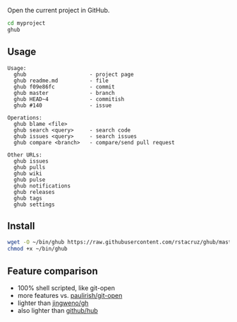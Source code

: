 Open the current project in GitHub.

```sh
cd myproject
ghub
```

## Usage

```
Usage:
  ghub                    - project page
  ghub readme.md          - file
  ghub f09e86fc           - commit
  ghub master             - branch
  ghub HEAD~4             - commitish
  ghub #140               - issue

Operations:
  ghub blame <file>
  ghub search <query>     - search code
  ghub issues <query>     - search issues
  ghub compare <branch>   - compare/send pull request

Other URLs:
  ghub issues
  ghub pulls
  ghub wiki
  ghub pulse
  ghub notifications
  ghub releases
  ghub tags
  ghub settings
```

## Install

```sh
wget -O ~/bin/ghub https://raw.githubusercontent.com/rstacruz/ghub/master/bin/ghub
chmod +x ~/bin/ghub
```

## Feature comparison

* 100% shell scripted, like git-open
* more features vs. [paulirish/git-open](https://github.com/paulirish/git-open)
* lighter than [jingweno/gh](https://github.com/jingweno/gh)
* also lighter than [github/hub](https://github.com/github/hub)
